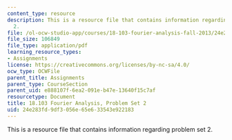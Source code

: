 ```yaml
---
content_type: resource
description: This is a resource file that contains information regarding problem set
  2.
file: /ol-ocw-studio-app/courses/18-103-fourier-analysis-fall-2013/24e283fd9df3056e65e633543e922183_MIT18_103F13_pset2.pdf
file_size: 106849
file_type: application/pdf
learning_resource_types:
- Assignments
license: https://creativecommons.org/licenses/by-nc-sa/4.0/
ocw_type: OCWFile
parent_title: Assignments
parent_type: CourseSection
parent_uid: e888107f-6ea2-091e-b47e-13640f15c7af
resourcetype: Document
title: 18.103 Fourier Analysis, Problem Set 2
uid: 24e283fd-9df3-056e-65e6-33543e922183
---
```

This is a resource file that contains information regarding problem set 2.